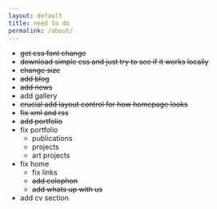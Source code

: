```yaml
---
layout: default
title: need to do
permalink: /about/
---
```


- ~~get css font change~~
- ~~download simple css and just try to see if it works locally~~
- ~~change size~~
- ~~add blog~~
- ~~add news~~
- add gallery
- ~~crucial add layout control for how homepage looks~~
- ~~fix xml and rss~~
- ~~add portfolio~~
- fix portfolio
    - publications
    - projects
    - art projects
- fix home
    - fix links
    - ~~add colophon~~
    - ~~add whats up with us~~
- add cv section